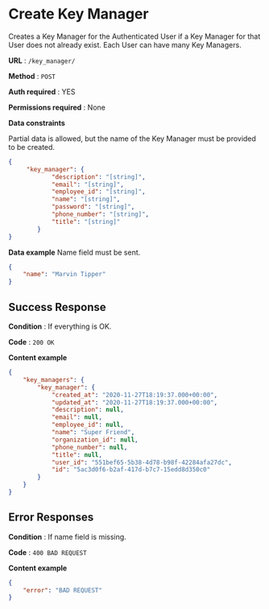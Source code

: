 # Create Key Manager

Creates a Key Manager for the Authenticated User if a Key Manager for that User does
not already exist. Each User can have many Key Managers.

**URL** : `/key_manager/`

**Method** : `POST`

**Auth required** : YES

**Permissions required** : None

**Data constraints**

Partial data is allowed, but the name of the Key Manager must be provided to be created.

```json
{
     "key_manager": {
            "description": "[string]",
            "email": "[string]",
            "employee_id": "[string]",
            "name": "[string]",
            "password": "[string]",
            "phone_number": "[string]",
            "title": "[string]"
        }
}
```

**Data example** Name field must be sent.

```json
{
    "name": "Marvin Tipper"
}
```

## Success Response

**Condition** : If everything is OK.

**Code** : `200 OK`

**Content example**

```json
{
    "key_managers": {
        "key_manager": {
            "created_at": "2020-11-27T18:19:37.000+00:00",
            "updated_at": "2020-11-27T18:19:37.000+00:00",
            "description": null,
            "email": null,
            "employee_id": null,
            "name": "Super Friend",
            "organization_id": null,
            "phone_number": null,
            "title": null,
            "user_id": "551bef65-5b38-4d78-b98f-42284afa27dc",
            "id": "5ac3d0f6-b2af-417d-b7c7-15edd8d350c0"
        }
    }
}
```

## Error Responses

<!-- **Condition** : If Organization already exists for User.

**Code** : `303 SEE OTHER`

**Headers** : `Location: http://testserver/api/Organizations/123/`

**Content** : `{}`

### Or -->

**Condition** : If name field is missing.

**Code** : `400 BAD REQUEST`

**Content example**

```json
{
    "error": "BAD REQUEST"
}
```